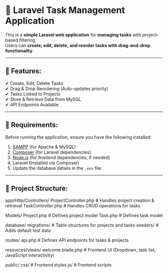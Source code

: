 # 📝 Laravel Task Management Application

This is a **simple Laravel web application** for **managing tasks** with project-based filtering.  
Users can **create, edit, delete, and reorder tasks with drag-and-drop functionality**.

---

## 📌 Features:
✔ Create, Edit, Delete Tasks  
✔ Drag & Drop Reordering (Auto-updates priority)  
✔ Tasks Linked to Projects  
✔ Store & Retrieve Data from MySQL  
✔ API Endpoints Available  

---

## 📌 Requirements:
Before running the application, ensure you have the following installed:

1. [XAMPP](https://www.apachefriends.org/download.html) (for Apache & MySQL)
2. [Composer](https://getcomposer.org/) (for Laravel dependencies)
3. [Node.js](https://nodejs.org/) (for frontend dependencies, if needed)
4. Laravel (Installed via Composer)
5. Update the database details in the `.env` file.

---

## 📌 Project Structure:
app/Http/Controllers/
  ProjectController.php   # Handles project creation & retrieval
  TaskController.php      # Handles CRUD operations for tasks

Models/
  Project.php             # Defines project model
  Task.php                # Defines task model

database/
  migrations/                 # Table structures for projects and tasks
  seeders/                    # Adds default test data

routes/
  api.php                     # Defines API endpoints for tasks & projects

resources/views/
  welcome.blade.php           # Frontend UI (Dropdown, task list, JavaScript interactivity)

public/
  css/                        # Frontend styles
  js/                         # Frontend scripts
